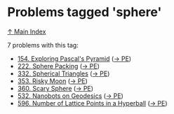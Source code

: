 # Problems tagged 'sphere'

[↑ Main Index](../README.md)

7 problems with this tag:

- [154. Exploring Pascal's Pyramid](../problems/154.md) ([→ PE](https://projecteuler.net/problem=154))
- [222. Sphere Packing](../problems/222.md) ([→ PE](https://projecteuler.net/problem=222))
- [332. Spherical Triangles](../problems/332.md) ([→ PE](https://projecteuler.net/problem=332))
- [353. Risky Moon](../problems/353.md) ([→ PE](https://projecteuler.net/problem=353))
- [360. Scary Sphere](../problems/360.md) ([→ PE](https://projecteuler.net/problem=360))
- [532. Nanobots on Geodesics](../problems/532.md) ([→ PE](https://projecteuler.net/problem=532))
- [596. Number of Lattice Points in a Hyperball](../problems/596.md) ([→ PE](https://projecteuler.net/problem=596))
